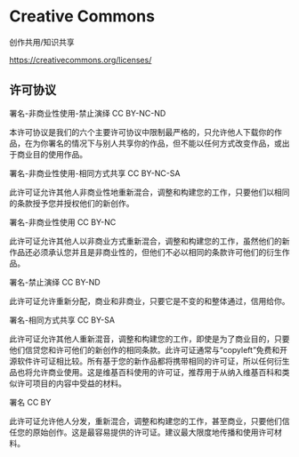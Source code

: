 # Creative Commons


创作共用/知识共享



https://creativecommons.org/licenses/


## 许可协议


署名-非商业性使用-禁止演绎
CC BY-NC-ND

本许可协议是我们的六个主要许可协议中限制最严格的，只允许他人下载你的作品，在为你署名的情况下与别人共享你的作品，但不能以任何方式改变作品，或出于商业目的使用作品。



署名-非商业性使用-相同方式共享
CC BY-NC-SA

此许可证允许其他人非商业性地重新混合，调整和构建您的工作，只要他们以相同的条款授予您并授权他们的新创作。


署名-非商业性使用
CC BY-NC

此许可证允许其他人以非商业方式重新混合，调整和构建您的工作，虽然他们的新作品还必须承认您并且是非商业性的，但他们不必以相同的条款许可他们的衍生作品。



署名-禁止演绎
CC BY-ND

此许可证允许重新分配，商业和非商业，只要它是不变的和整体通过，信用给你。



署名-相同方式共享
CC BY-SA

此许可证允许其他人重新混音，调整和构建您的工作，即使是为了商业目的，只要他们信贷您和许可他们的新创作的相同条款。此许可证通常与“copyleft”免费和开源软件许可证相比较。所有基于您的新作品都将携带相同的许可证，所以任何衍生品也将允许商业使用。这是维基百科使用的许可证，推荐用于从纳入维基百科和类似许可项目的内容中受益的材料。




署名
CC BY

此许可证允许他人分发，重新混合，调整和构建您的工作，甚至商业，只要他们信任您的原始创作。这是最容易提供的许可证。建议最大限度地传播和使用许可材料。





